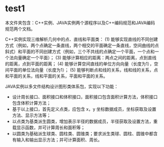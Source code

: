 # test1
本文件夹包含：C++实例、JAVA实例两个源程序以及C++编码规范和JAVA编码规范两个文档。

C++实例实现三维解析几何中的点、直线和平面类：
(1) 能够实现直线的不同创建方式（例如，两个点确定一条直线，两个相交的平面确定一条直线，空间曲线的点斜式）和平面的不同创建方式（例如，三个不共线的点确定一个平面，一个点和一个法向量确定一个平面）；
(3) 能够计算相应的距离：两点之间的距离，点到直线的距离，点到平面的距离；
(4) 能够计算空间直线的单位方向向量（长度为1），空间平面的单位法向量（长度为1）；
(5) 能够判断点和线的关系，线和线的关系，点和平面的关系，线和平面的关系，平面和平面的关系。

JAVA实例以多文件结构设计图形类体系包，实现以下功能： 
 * 设计周长接口、面积接口和体积接口，面积接口包含面积计算方法，体积接口包含体积计算方法； 
 * 基于以上接口，首先定义点类，应包含 x，y 坐标数据成员，坐标获取及设置方法、显示方法等； 
 * 以点类为基类派生圆类，增加表示半径的数据成员，半径获取及设置方法，重载显示函数，并可计算周长和面积等； 
 * 以圆类为基础派生球类、圆柱类、圆锥类；要求派生类球、圆柱、圆锥中都含有输入和输出显示方法；并可计算面积、周长。
